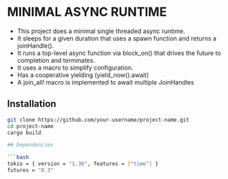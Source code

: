 # MINIMAL ASYNC RUNTIME

- This project does a minimal single threaded async runtime.
- It sleeps for a given duration that uses a spawn function and returns a joinHandle().
- It runs a top-level async function via block_on() that drives the future to completion and terminates.
- It uses a macro to simplify configuration.
- Has a cooperative yielding (yield_now().await)
- A join_all! macro is implemented to await multiple JoinHandles

##  Installation

```bash
git clone https://github.com/your-username/project-name.git
cd project-name
cargo build

## Dependencies

```bash
tokio = { version = "1.36", features = ["time"] }
futures = "0.3"
```
